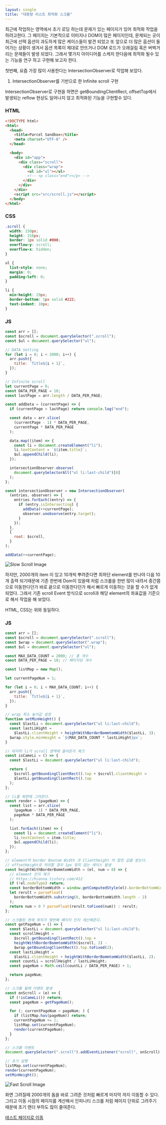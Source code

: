 ```yaml
---
layout: single
title: "대용량 리스트 최적화 스크롤"
---
```


최근에 작업하는 영역에서 초기 로딩 하는데 문제가 있는 페이지가 있어 최적화 작업을 하려고한다. 그 페이지는 기본적으로 이미지나 DOM이 많은 페이지인데, 문제되는 곳이 최근에 선택 옵션이 과도하게 많은 케이스들이 발견 되었고 또 앞으로 더 많은 옵션이 들어가는 상황이 생겨서 옵션 목록이 제대로 안뜨거나 DOM 로드가 오래걸림 혹은 버벅거리는 문제들이 발생 되었다. 그래서 몇가지 아이디어를 스케치 한다음에 최적화 될수 있는 기능을 연구 하고 구현해 보고자 한다.

첫번째, 요즘 가장 많이 사용한다는 IntersectionObserver로 작업해 보았다.

1. IntersectionObserver를 기반으로 한 Infinite scroll 구현

IntersectionObserver로 구현을 하면은 getBoundingClientRect, offsetTop에서 발생되는 reflow 현상도 일어나지 않고 최적화된 기능을 구현할수 있다.

### HTML

```html
<!DOCTYPE html>
<html>
  <head>
    <title>Parcel Sandbox</title>
    <meta charset="UTF-8" />
  </head>

  <body>
    <div id="app">
      <div class="scroll">
        <div class="wrap">
          <ul id="ul"></ul>
          <!-- <p class="end"></p> -->
        </div>
      </div>
    </div>
    <script src="src/scroll.js"></script>
  </body>
</html>
```

### CSS

```css
.scroll {
  width: 150px;
  height: 216px;
  border: 1px solid #000;
  overflow-y: scroll;
  overflow-x: hidden;
}

ul {
  list-style: none;
  margin: 0;
  padding-left: 0;
}

li {
  min-height: 29px;
  border-bottom: 1px solid #222;
  text-indent: 10px;
}
```

### JS

```javascript
const arr = [];
const $scroll = document.querySelector(".scroll");
const $ul = document.querySelector("ul");

// DATA Setting
for (let i = 0; i < 2000; i++) {
  arr.push({
    title: `Title${i + 1}`,
  });
}

// Infinite scroll
let currentPage = 0;
const DATA_PER_PAGE = 10;
const lastPage = arr.length / DATA_PER_PAGE;

const addData = (currentPage) => {
  if (currentPage > lastPage) return console.log("end");

  const data = arr.slice(
    (currentPage - 1) * DATA_PER_PAGE,
    currentPage * DATA_PER_PAGE
  );

  data.map((item) => {
    const li = document.createElement("li");
    li.textContent = `${item.title}`;
    $ul.appendChild(li);
  });

  intersectionObserver.observe(
    document.querySelectorAll("ul li:last-child")[0]
  );
};

const intersectionObserver = new IntersectionObserver(
  (entries, observer) => {
    entries.forEach((entry) => {
      if (entry.isIntersecting) {
        addData(++currentPage);
        observer.unobserve(entry.target);
      }
    });
  },
  {
    root: $scroll,
  }
);

addData(++currentPage);
```

![Slow Scroll Image](https://raw.githubusercontent.com/hitari/scratch-paper/main/Make-something/Optimized-scroll-of-large-lists/slowScroll.gif "느린 스크롤 GIF")

하지만, 2000개의 item 이 있고 10개씩 뿌려준다면 최하단 element를 만나야 다음 10개 출력 되기때문에 기존 한번에 Dom이 있을때 처럼 스크롤을 한번 많이 내려서 중간쯤으로 이동한다던가 바로 끝으로 이동한다던가 해서 빠르게 이동하는 것을 할 수가 없게 되었다. 그래서 기존 scroll Event 방식으로 scroll과 해당 element의 좌표값을 기준으로 해서 작업을 해 보았다.

HTML, CSS는 위와 동일하다.

### JS

```javascript
const arr = [];
const $scroll = document.querySelector(".scroll");
const $wrap = document.querySelector(".wrap");
const $ul = document.querySelector("ul");

const MAX_DATA_COUNT = 2000; // 총 개수
const DATA_PER_PAGE = 10; // 페이지당 개수

const listMap = new Map();

let currentPageNum = 1;

for (let i = 0; i < MAX_DATA_COUNT; i++) {
  arr.push({
    title: `Title${i + 1}`,
  });
}

// wrap 최소 높이값 설정
function setMinHeight() {
  const $lastLi = document.querySelector("ul li:last-child");
  const lastLiHight =
    $lastLi.clientHeight + heightWithBorderBommtomWidth($lastLi, 3);
  $wrap.style.minHeight = `${MAX_DATA_COUNT * lastLiHight}px`;
}

// 마지막 li가 scroll 영역에 들어온지 체크
const isCameLi = () => {
  const $lastLi = document.querySelector("ul li:last-child");

  return (
    $scroll.getBoundingClientRect().top + $scroll.clientHeight >
    $lastLi.getBoundingClientRect().top
  );
};

// li를 화면에 그려준다.
const render = (pageNum) => {
  const list = arr.slice(
    (pageNum - 1) * DATA_PER_PAGE,
    pageNum * DATA_PER_PAGE
  );

  list.forEach((item) => {
    const li = document.createElement("li");
    li.textContent = item.title;
    $ul.appendChild(li);
  });
};

// element의 border Bootom Width 과 Clientheight 의 합친 값을 받는다.
// offsetHeight로 처리할 경우 1px 맞지 않는 케이스 발생
const heightWithBorderBommtomWidth = (el, num = 0) => {
  // element 인지 체크
  // https://hianna.tistory.com/412
  if (!el.nodeType) return;
  const borderBottomWidth = window.getComputedStyle(el).borderBottomWidth;
  let rerult = parseFloat(
    borderBottomWidth.substring(0, borderBottomWidth.length - 2)
  );
  return num > 0 ? parseFloat(rerult.toFixed(num)) : rerult;
};

// 스크롤된 현재 위치가 몇번째 페이지 인지 계산해준다.
const getPageNum = () => {
  const $lastLi = document.querySelector("ul li:last-child");
  const scrollHeight =
    $scroll.getBoundingClientRect().top +
    heightWithBorderBommtomWidth($scroll, 2) -
    $wrap.getBoundingClientRect().top.toFixed(2);
  const lastLiHeight =
    $lastLi.clientHeight + heightWithBorderBommtomWidth($lastLi, 2);
  const countLi = scrollHeight / lastLiHeight;
  const pageNum = Math.ceil(countLi / DATA_PER_PAGE) + 1;

  return pageNum;
};

// 스크롤 될때 이벤트 발생
const onScroll = (e) => {
  if (!isCameLi()) return;
  const pageNum = getPageNum();

  for (; currentPageNum < pageNum; ) {
    if (listMap.has(pageNum)) return;
    currentPageNum += 1;
    listMap.set(currentPageNum);
    render(currentPageNum);
  }
};

// 스크롤 이벤트
document.querySelector(".scroll").addEventListener("scroll", onScroll);

// 초기 실행
listMap.set(currentPageNum);
render(currentPageNum);
setMinHeight();
```

![Fast Scroll Image](https://raw.githubusercontent.com/hitari/scratch-paper/main/Make-something/Optimized-scroll-of-large-lists/fastScroll.gif "빠른 스크롤 GIF")

화면 그려질때 2000개의 돔을 바로 그려준 것처럼 빠르게 마지막 까지 이동할 수 있다. 그리고 이동 시점의 페이지를 계산해서 인피니티 스크롤 처럼 페이지 단위로 그려주기 때문에 초기 랜더 부하도 많이 줄여준다.

[테스트 페이지로 이동](https://codesandbox.io/s/youthful-river-hd46t?file=/src/styles.css:0-36)
